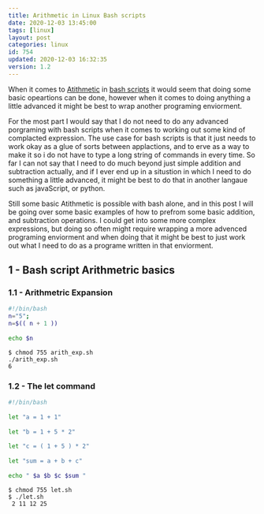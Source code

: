 ```yaml
---
title: Arithmetic in Linux Bash scripts
date: 2020-12-03 13:45:00
tags: [linux]
layout: post
categories: linux
id: 754
updated: 2020-12-03 16:32:35
version: 1.2
---
```


When it comes to [Atithmetic](https://ryanstutorials.net/bash-scripting-tutorial/bash-arithmetic.php) in [bash scripts](/2020/11/27/bash-scripts/) it would seem that doing some basic opeartions can be done, however when it comes to doing anything a little advanced it might be best to wrap another programing enviorment.

For the most part I would say that I do not need to do any advanced porgraming with bash scripts when it comes to working out some kind of complacted expression. The use case for bash scripts is that it just needs to work okay as a glue of sorts between applactions, and to erve as a way to make it so i do not have to type a long string of commands in every time. So far I can not say that I need to do much beyond just simple addition and subtraction actually, and if I ever end up in a situstion in which I need to do something a little advanced, it might be best to do that in another langaue such as javaScript, or python.

Still some basic Atithmetic is possible with bash alone, and in this post I will be going over some basic examples of how to prefrom some basic addition, and subtraction operations. I could get into some more complex expressions, but doing so often might require wrapping a more advenced programing enviorment and when doing that it might be best to just work out what I need to do as a programe written in that enviorment.

<!-- more -->

## 1 - Bash script Arithmetric basics

### 1.1 - Arithmetric Expansion

```bash
#!/bin/bash
n="5";
n=$(( n + 1 ))
 
echo $n
```

```
$ chmod 755 arith_exp.sh
./arith_exp.sh
6
```

### 1.2 - The let command

```bash
#!/bin/bash
 
let "a = 1 + 1"
 
let "b = 1 + 5 * 2"
 
let "c = ( 1 + 5 ) * 2"
 
let "sum = a + b + c"
 
echo " $a $b $c $sum "
```

```
$ chmod 755 let.sh
$ ./let.sh
 2 11 12 25
```
